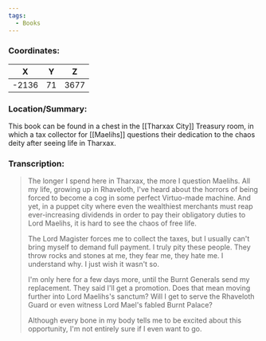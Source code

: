 ```yaml
---
tags:
  - Books
---
```


### Coordinates:
| **X** | **Y**| **Z** |
|:-----:|:----:|:-----:|
|-2136  |71   |3677  |

### Location/Summary:
This book can be found in a chest in the [[Tharxax City]] Treasury room, in which a tax collector for [[Maelihs]] questions their dedication to the chaos deity after seeing life in Tharxax.

### Transcription:
> The longer I spend here in Tharxax, the more I question Maelihs. All my life, growing up in Rhaveloth, I've heard about the horrors of  being forced to become a cog in some perfect Virtuo-made machine. And yet, in a puppet city where even the wealthiest merchants must reap ever-increasing dividends in order to pay their obligatory duties to Lord Maelihs, it is hard to see the chaos of free life.
>
> The Lord Magister forces me to collect the taxes, but I usually can't bring myself to demand full payment. I truly pity these people. They throw rocks and stones at me, they fear me, they hate me. I understand why. I just wish it wasn't so.
>
> I'm only here for a few days more, until the Burnt Generals send my replacement. They said I'll get a promotion. Does that mean moving further into Lord Maelihs's sanctum? Will I get to serve the Rhaveloth Guard or even witness Lord Mael's fabled Burnt Palace?
>
> Although every bone in my body tells me to be excited about this opportunity, I'm not entirely sure if I even want to go.

